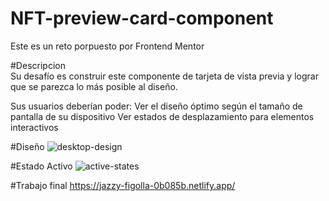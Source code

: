 # NFT-preview-card-component
Este es un reto porpuesto por Frontend Mentor 

#Descripcion  
Su desafío es construir este componente de tarjeta de vista previa y lograr que se parezca lo más posible al diseño. 

Sus usuarios deberían poder: 
    Ver el diseño óptimo según el tamaño de pantalla de su dispositivo
    Ver estados de desplazamiento para elementos interactivos

#Diseño 
![desktop-design](https://user-images.githubusercontent.com/86330565/164142995-3b4abe6b-b3c2-4518-8a3e-b7e129102e65.jpg)

#Estado Activo
![active-states](https://user-images.githubusercontent.com/86330565/164143023-44faeac6-361b-4865-bcd7-46fbcb49be2f.jpg)

#Trabajo final 
https://jazzy-figolla-0b085b.netlify.app/


